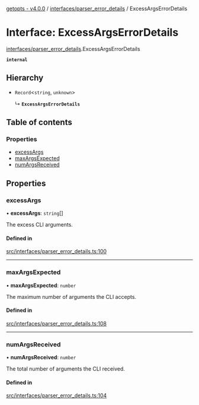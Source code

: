 [getopts - v4.0.0](../README.md) / [interfaces/parser_error_details](../modules/interfaces_parser_error_details.md) / ExcessArgsErrorDetails

# Interface: ExcessArgsErrorDetails

[interfaces/parser_error_details](../modules/interfaces_parser_error_details.md).ExcessArgsErrorDetails

**`internal`**

## Hierarchy

- `Record`<`string`, `unknown`\>

  ↳ **`ExcessArgsErrorDetails`**

## Table of contents

### Properties

- [excessArgs](interfaces_parser_error_details.ExcessArgsErrorDetails.md#excessargs)
- [maxArgsExpected](interfaces_parser_error_details.ExcessArgsErrorDetails.md#maxargsexpected)
- [numArgsReceived](interfaces_parser_error_details.ExcessArgsErrorDetails.md#numargsreceived)

## Properties

### excessArgs

• **excessArgs**: `string`[]

The excess CLI arguments.

#### Defined in

[src/interfaces/parser_error_details.ts:100](https://github.com/prasadrajandran/node-getopts/blob/09d8331/src/interfaces/parser_error_details.ts#L100)

---

### maxArgsExpected

• **maxArgsExpected**: `number`

The maximum number of arguments the CLI accepts.

#### Defined in

[src/interfaces/parser_error_details.ts:108](https://github.com/prasadrajandran/node-getopts/blob/09d8331/src/interfaces/parser_error_details.ts#L108)

---

### numArgsReceived

• **numArgsReceived**: `number`

The total number of arguments the CLI received.

#### Defined in

[src/interfaces/parser_error_details.ts:104](https://github.com/prasadrajandran/node-getopts/blob/09d8331/src/interfaces/parser_error_details.ts#L104)
